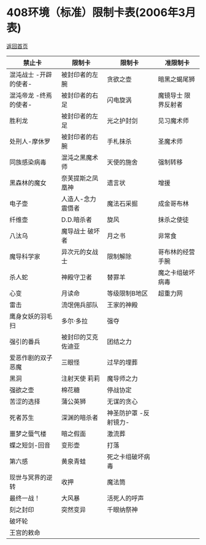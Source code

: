 # 408环境（标准）限制卡表(2006年3月表)

[返回首页](https://masteryuten.github.io/ygo408/)

| 禁止卡                | 限制卡             | 限制卡              |准限制卡              |
| --------------------- | ------------------ | --------------------- | ------------------- |
| 混沌战士 -开辟的使者- | 被封印者的左腕     | 贪欲之壶              | 暗黑之蝎尾狮        |
| 混沌帝龙 -终焉的使者- | 被封印者的右足     | 闪电旋涡              | 魔镜导士 限界反射者 |
| 胜利龙                | 被封印者的左足     | 光之护封剑            | 见习魔术师          |
| 处刑人-摩休罗         | 被封印者的右腕     | 手札抹杀              | 圣魔术师            |
| 同族感染病毒          | 混沌之黑魔术师     | 天使的施舍            | 强制转移            |
| 黑森林的魔女          | 奈芙提斯之凤凰神   | 遗言状                | 增援                |
| 电子壶                | 人造人-念力震慑者  | 魔法石采掘            | 成金哥布林          |
| 纤维壶                | D.D.暗杀者         | 旋风                  | 抹杀之使徒          |
| 八汰乌                | 魔导战士 破坏者    | 月之书                | 非常食              |
| 魔导科学家            | 异次元的女战士     | 限制解除              | 哥布林的经营手腕    |
| 杀人蛇                | 神殿守卫者         | 替罪羊                | 魔之卡组破坏病毒    |
| 心变                  | 月读命             | 等级限制B地区         | 超重力网            |
| 雷击                  | 流氓佣兵部队       | 王家的神殿            |                     |
| 鹰身女妖的羽毛扫      | 多尔·多拉          | 强夺                  |                     |
| 强引的番兵            | 被封印的艾克佐迪亚 | 团结之力              |                     |
| 爱恶作剧的双子恶魔    | 三眼怪             | 过早的埋葬            |                     |
| 黑洞                  | 注射天使 莉莉      | 魔导师之力            |                     |
| 强欲之壶              | 棉花糖             | 停战协定              |                     |
| 苦涩的选择            | 蒲公英狮           | 无谋的贪心            |                     |
| 死者苏生              | 深渊的暗杀者       | 神圣防护罩 -反射镜力- |                     |
| 噩梦之蜃气楼          | 暗之假面           | 激流葬                |                     |
| 蝶之短剑-回音         | 变形壶             | 打落                  |                     |
| 第六感                | 黄泉青蛙           | 死之卡组破坏病毒      |                     |
| 现世与冥界的逆转      | 收押               | 魔法筒                |                     |
| 最终一战！            | 大风暴             | 活死人的呼声          |                     |
| 刻之封印              | 突然变异           | 千眼纳祭神            |                     |
| 破坏轮                |                    |                       |                     |
| 王宫的敕命            |                    |                       |                     |